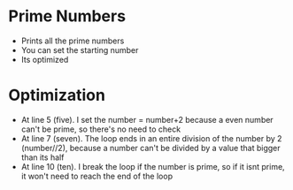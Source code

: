 # Prime Numbers
- Prints all the prime numbers
- You can set the starting number
- Its optimized 

# Optimization
- At line 5 (five). I set the number = number+2 because a even number can't be prime, so there's no need to check
- At line 7 (seven). The loop ends in an entire division of the number by 2 (number//2), because a number can't be divided by a value that bigger than its half
- At line 10 (ten). I break the loop if the number is prime, so if it isnt prime, it won't need to reach the end of the loop
